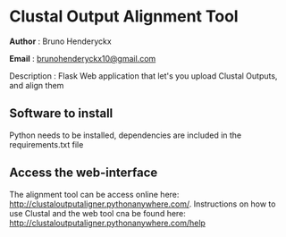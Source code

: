 # Clustal Output Alignment Tool

__Author__ : Bruno Henderyckx

__Email__ : brunohenderyckx10@gmail.com

Description : Flask Web application that let's you upload Clustal Outputs, and align them

## Software to install

Python needs to be installed, dependencies are included in the requirements.txt file


## Access the web-interface

The alignment tool can be access online here: http://clustaloutputaligner.pythonanywhere.com/. Instructions on how to use Clustal and the web tool cna be found here: http://clustaloutputaligner.pythonanywhere.com/help
